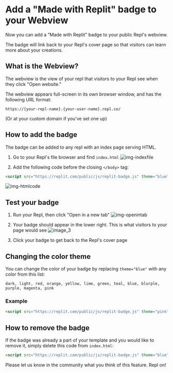 # Add a "Made with Replit" badge to your Webview

Now you can add a "Made with Replit" badge to your public Repl's webview.

The badge will link back to your Repl's cover page so that visitors can learn more about your creations.

## What is the Webview?

The webview is the view of your repl that visitors to your Repl see when they click "Open website."

The webview appears full-screen in its own browser window, and has the following URL format:

`https://{your-repl-name}.{your-user-name}.repl.co/`

(Or at your custom domain if you've set one up)

## How to add the badge

The badge can be added to any repl with an index page serving HTML.

1. Go to your Repl's file browser and find `index.html`
![img-indexfile](https://replit-docs-images.util.repl.co/images/misc/img-indexfile.png)

3. Add the following code before the closing `</body>` tag:

```html
<script src="https://replit.com/public/js/replit-badge.js" theme="blue" defer></script>
```
![img-htmlcode](https://replit-docs-images.util.repl.co/images/misc/img-htmlcode.png)

## Test your badge

1. Run your Repl, then click "Open in a new tab"
![img-openintab](https://replit-docs-images.util.repl.co/images/misc/img-openintab.png)

2. Your badge should appear in the lower right. This is what visitors to your page would see
![image_3](https://replit-docs-images.util.repl.co/images/misc/image_3.png)

3. Click your badge to get back to the Repl's cover page

## Changing the color theme

You can change the color of your badge by replacing `theme="blue"` with any color from this list:

`dark, light, red, orange, yellow, lime, green, teal, blue, blurple, purple, magenta, pink`

### Example
```html
<script src="https://replit.com/public/js/replit-badge.js" theme="pink" defer></script>
```

## How to remove the badge

If the badge was already a part of your template and you would like to remove it, simply delete this code from `index.html`:
```html
<script src="https://replit.com/public/js/replit-badge.js" theme="blue" defer></script>
```

Please let us know in the community what you think of this feature. Repl on!
